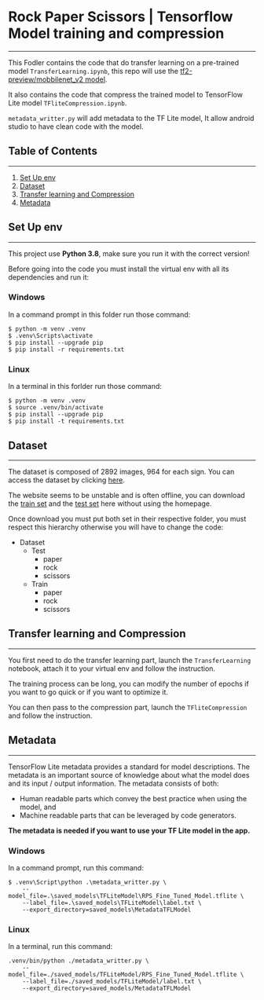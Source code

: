 # Rock Paper Scissors | Tensorflow Model training and compression
***
This Fodler contains the code that do transfer learning on a pre-trained model `TransferLearning.ipynb`, this repo will use the [tf2-preview/mobbilenet_v2 model](https://tfhub.dev/google/tf2-preview/mobilenet_v2/classification/4).

It also contains the code that compress the trained model to TensorFlow Lite model `TFliteCompression.ipynb`.

`metadata_writter.py` will add metadata to the TF Lite model, It allow android studio to have clean code with the model.

## Table of Contents
***
1. [Set Up env](#set-up-env)
2. [Dataset](#dataset)
3. [Transfer learning and Compression](#transfer-learning-and-compression)
4. [Metadata](#metadata)
## Set Up env
***
This project use **Python 3.8**, make sure you run it with the correct version!

Before going into the code you must install the virtual env with all its dependencies and run it:
### Windows
In a command prompt in this folder run those command:
```
$ python -m venv .venv
$ .venv\Scripts\activate
$ pip install --upgrade pip
$ pip install -r requirements.txt
```
### Linux
In a terminal in this forlder run those command:
```
$ python -m venv .venv
$ source .venv/bin/activate
$ pip install --upgrade pip
$ pip install -t requirements.txt
```
## Dataset
***
The dataset is composed of 2892 images, 964 for each sign. You can access the dataset by clicking [here](http://www.laurencemoroney.com/rock-paper-scissors-dataset/).

The website seems to be unstable and is often offline, you can download the [train set](https://storage.googleapis.com/laurencemoroney-blog.appspot.com/rps.zip) and the [test set](https://storage.googleapis.com/laurencemoroney-blog.appspot.com/rps-test-set.zip) here without using the homepage.

Once download you must put both set in their respective folder, you must respect this hierarchy otherwise you will have to change the code:
* Dataset
    - Test
        - paper
        - rock
        - scissors
    - Train
        - paper
        - rock
        - scissors
## Transfer learning and Compression
***
You first need to do the transfer learning part, launch the `TransferLearning` notebook, attach it to your virtual env and follow the instruction.

The training process can be long, you can modify the number of epochs if you want to go quick or if you want to optimize it.

You can then pass to the compression part, launch the `TFliteCompression` and follow the instruction.

## Metadata
***
TensorFlow Lite metadata provides a standard for model descriptions. The metadata is an important source of knowledge about what the model does and its input / output information. The metadata consists of both:
* Human readable parts which convey the best practice when using the model, and
* Machine readable parts that can be leveraged by code generators.

**The metadata is needed if you want to use your TF Lite model in the app.**
### Windows
In a command prompt, run this command:
```
$ .venv\Script\python .\metadata_writter.py \
    --model_file=.\saved_models\TFLiteModel\RPS_Fine_Tuned_Model.tflite \
    --label_file=.\saved_models\TFLiteModel\label.txt \
    --export_directory=saved_models\MetadataTFLModel
```
### Linux
In a terminal, run this command:
```
.venv/bin/python ./metadata_writter.py \
    --model_file=./saved_models/TFLiteModel/RPS_Fine_Tuned_Model.tflite \
    --label_file=./saved_models/TFLiteModel/label.txt \
    --export_directory=saved_models/MetadataTFLModel
```
